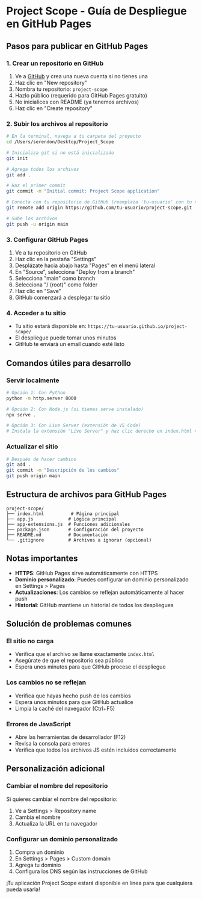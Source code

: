 # Project Scope - Guía de Despliegue en GitHub Pages

## Pasos para publicar en GitHub Pages

### 1. Crear un repositorio en GitHub

1. Ve a [GitHub](https://github.com) y crea una nueva cuenta si no tienes una
2. Haz clic en "New repository"
3. Nombra tu repositorio: `project-scope`
4. Hazlo público (requerido para GitHub Pages gratuito)
5. No inicialices con README (ya tenemos archivos)
6. Haz clic en "Create repository"

### 2. Subir los archivos al repositorio

```bash
# En la terminal, navega a tu carpeta del proyecto
cd /Users/serendon/Desktop/Project_Scope

# Inicializa git si no está inicializado
git init

# Agrega todos los archivos
git add .

# Haz el primer commit
git commit -m "Initial commit: Project Scope application"

# Conecta con tu repositorio de GitHub (reemplaza 'tu-usuario' con tu nombre de usuario)
git remote add origin https://github.com/tu-usuario/project-scope.git

# Sube los archivos
git push -u origin main
```

### 3. Configurar GitHub Pages

1. Ve a tu repositorio en GitHub
2. Haz clic en la pestaña "Settings"
3. Desplázate hacia abajo hasta "Pages" en el menú lateral
4. En "Source", selecciona "Deploy from a branch"
5. Selecciona "main" como branch
6. Selecciona "/ (root)" como folder
7. Haz clic en "Save"
8. GitHub comenzará a desplegar tu sitio

### 4. Acceder a tu sitio

- Tu sitio estará disponible en: `https://tu-usuario.github.io/project-scope/`
- El despliegue puede tomar unos minutos
- GitHub te enviará un email cuando esté listo

## Comandos útiles para desarrollo

### Servir localmente
```bash
# Opción 1: Con Python
python -m http.server 8000

# Opción 2: Con Node.js (si tienes serve instalado)
npx serve .

# Opción 3: Con Live Server (extensión de VS Code)
# Instala la extensión "Live Server" y haz clic derecho en index.html > "Open with Live Server"
```

### Actualizar el sitio
```bash
# Después de hacer cambios
git add .
git commit -m "Descripción de los cambios"
git push origin main
```

## Estructura de archivos para GitHub Pages

```
project-scope/
├── index.html          # Página principal
├── app.js             # Lógica principal
├── app-extensions.js  # Funciones adicionales
├── package.json       # Configuración del proyecto
├── README.md          # Documentación
└── .gitignore         # Archivos a ignorar (opcional)
```

## Notas importantes

- **HTTPS**: GitHub Pages sirve automáticamente con HTTPS
- **Dominio personalizado**: Puedes configurar un dominio personalizado en Settings > Pages
- **Actualizaciones**: Los cambios se reflejan automáticamente al hacer push
- **Historial**: GitHub mantiene un historial de todos los despliegues

## Solución de problemas comunes

### El sitio no carga
- Verifica que el archivo se llame exactamente `index.html`
- Asegúrate de que el repositorio sea público
- Espera unos minutos para que GitHub procese el despliegue

### Los cambios no se reflejan
- Verifica que hayas hecho push de los cambios
- Espera unos minutos para que GitHub actualice
- Limpia la caché del navegador (Ctrl+F5)

### Errores de JavaScript
- Abre las herramientas de desarrollador (F12)
- Revisa la consola para errores
- Verifica que todos los archivos JS estén incluidos correctamente

## Personalización adicional

### Cambiar el nombre del repositorio
Si quieres cambiar el nombre del repositorio:
1. Ve a Settings > Repository name
2. Cambia el nombre
3. Actualiza la URL en tu navegador

### Configurar un dominio personalizado
1. Compra un dominio
2. En Settings > Pages > Custom domain
3. Agrega tu dominio
4. Configura los DNS según las instrucciones de GitHub

¡Tu aplicación Project Scope estará disponible en línea para que cualquiera pueda usarla!
